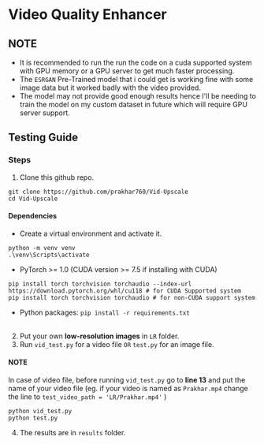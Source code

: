 # Video Quality Enhancer

## NOTE
- It is recommended to run the run the code on a cuda supported system with GPU memory or a GPU server to get much faster processing.
- The `ESRGAN` Pre-Trained model that i could get is working fine with some image data but it worked badly with the video provided.
- The model may not provide good enough results hence I'll be needing to train the model on my custom dataset in future which will require GPU server support.

## Testing Guide

### Steps
1. Clone this github repo.
```
git clone https://github.com/prakhar760/Vid-Upscale
cd Vid-Upscale
```
#### Dependencies
- Create a virtual environment and activate it.
```
python -m venv venv
.\venv\Scripts\activate
```
- PyTorch >= 1.0 (CUDA version >= 7.5 if installing with CUDA) 
```
pip install torch torchvision torchaudio --index-url https://download.pytorch.org/whl/cu118 # for CUDA Supported system
pip install torch torchvision torchaudio # for non-CUDA support system
```
- Python packages:  `pip install -r requirements.txt`<br><br>
2. Put your own **low-resolution images** in `LR` folder. <br>
3. Run `vid_test.py` for a video file `OR` `test.py` for an image file.<br>
#### NOTE
In case of video file, before running `vid_test.py` go to **line 13** and put the name of your video file (eg. if your video is named as `Prakhar.mp4` change the line to `test_video_path = 'LR/Prakhar.mp4'` )
```
python vid_test.py
python test.py
```
4. The results are in `results` folder.
